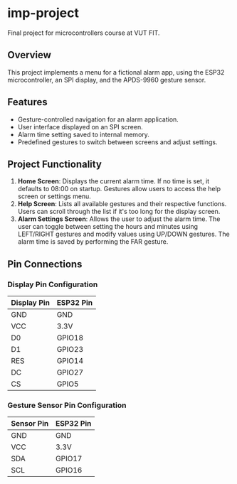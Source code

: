 # imp-project
Final project for microcontrollers course at VUT FIT.

## Overview
This project implements a menu for a fictional alarm app, using the ESP32 microcontroller, an SPI display, and the APDS-9960 gesture sensor.

## Features
- Gesture-controlled navigation for an alarm application.
- User interface displayed on an SPI screen.
- Alarm time setting saved to internal memory.
- Predefined gestures to switch between screens and adjust settings.

## Project Functionality
1. **Home Screen**: Displays the current alarm time. If no time is set, it defaults to 08:00 on startup. Gestures allow users to access the help screen or settings menu.
2. **Help Screen**: Lists all available gestures and their respective functions. Users can scroll through the list if it's too long for the display screen.
3. **Alarm Settings Screen**: Allows the user to adjust the alarm time. The user can toggle between setting the hours and minutes using LEFT/RIGHT gestures and modify values using UP/DOWN gestures. The alarm time is saved by performing the FAR gesture.

## Pin Connections
### Display Pin Configuration
| Display Pin  | ESP32 Pin  |
|--------------|------------|
| GND          | GND        |
| VCC          | 3.3V       |
| D0           | GPIO18     |
| D1           | GPIO23     |
| RES          | GPIO14     |
| DC           | GPIO27     |
| CS           | GPIO5      |

### Gesture Sensor Pin Configuration
| Sensor Pin   | ESP32 Pin  |
|--------------|------------|
| GND          | GND        |
| VCC          | 3.3V       |
| SDA          | GPIO17     |
| SCL          | GPIO16     |
